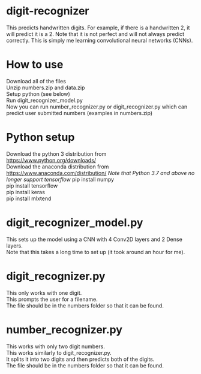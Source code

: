 # digit-recognizer
This predicts handwritten digits. For example, if there is a handwritten 2, it will predict it is a 2. Note that it is not perfect and will not always predict correctly. This is simply me learning convolutional neural networks (CNNs).

# How to use
Download all of the files  
Unzip numbers.zip and data.zip  
Setup python (see below)  
Run digit_recognizer_model.py  
Now you can run number_recognizer.py or digit_recognizer.py which can predict user submitted numbers (examples in numbers.zip)  

# Python setup
Download the python 3 distribution from https://www.python.org/downloads/  
Download the anaconda distribution from https://www.anaconda.com/distribution/
*Note that Python 3.7 and above no longer support tensorflow*
pip install numpy  
pip install tensorflow  
pip install keras  
pip install mlxtend  

# digit_recognizer_model.py
This sets up the model using a CNN with 4 Conv2D layers and 2 Dense layers.  
Note that this takes a long time to set up (it took around an hour for me).  

# digit_recognizer.py
This only works with one digit.  
This prompts the user for a filename.  
The file should be in the numbers folder so that it can be found.  

# number_recognizer.py
This works with only two digit numbers.  
This works similarly to digit_recognizer.py.  
It splits it into two digits and then predicts both of the digits.  
The file should be in the numbers folder so that it can be found.  
